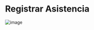 # Registrar Asistencia
![image](https://github.com/amezcua04s/FCA-Proyecto-OO-01/assets/125850397/a398e336-eb31-4ef2-9dd5-a7cbbf93368e)
